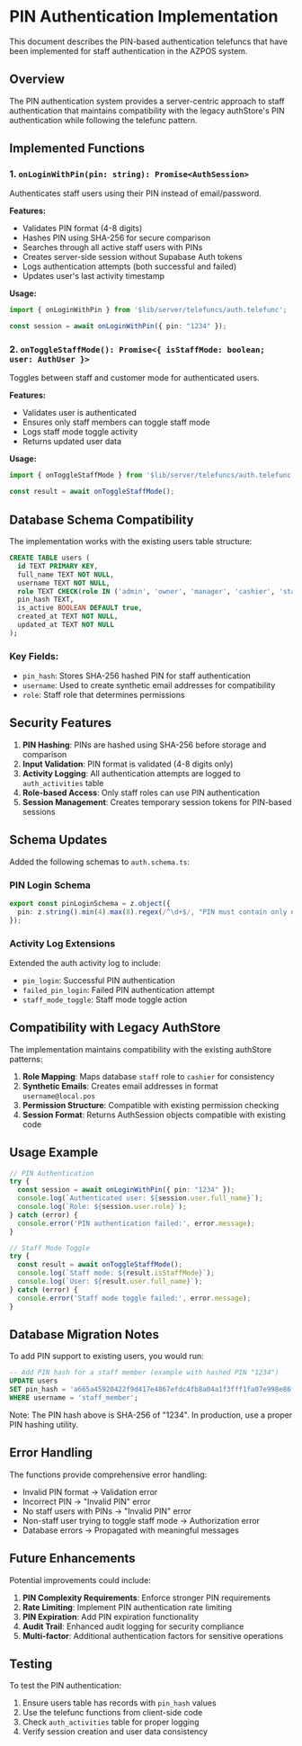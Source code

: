 # PIN Authentication Implementation

This document describes the PIN-based authentication telefuncs that have been implemented for staff authentication in the AZPOS system.

## Overview

The PIN authentication system provides a server-centric approach to staff authentication that maintains compatibility with the legacy authStore's PIN authentication while following the telefunc pattern.

## Implemented Functions

### 1. `onLoginWithPin(pin: string): Promise<AuthSession>`

Authenticates staff users using their PIN instead of email/password.

**Features:**
- Validates PIN format (4-8 digits)
- Hashes PIN using SHA-256 for secure comparison
- Searches through all active staff users with PINs
- Creates server-side session without Supabase Auth tokens
- Logs authentication attempts (both successful and failed)
- Updates user's last activity timestamp

**Usage:**
```typescript
import { onLoginWithPin } from '$lib/server/telefuncs/auth.telefunc';

const session = await onLoginWithPin({ pin: "1234" });
```

### 2. `onToggleStaffMode(): Promise<{ isStaffMode: boolean; user: AuthUser }>`

Toggles between staff and customer mode for authenticated users.

**Features:**
- Validates user is authenticated
- Ensures only staff members can toggle staff mode
- Logs staff mode toggle activity
- Returns updated user data

**Usage:**
```typescript
import { onToggleStaffMode } from '$lib/server/telefuncs/auth.telefunc';

const result = await onToggleStaffMode();
```

## Database Schema Compatibility

The implementation works with the existing users table structure:

```sql
CREATE TABLE users (
  id TEXT PRIMARY KEY,
  full_name TEXT NOT NULL,
  username TEXT NOT NULL,
  role TEXT CHECK(role IN ('admin', 'owner', 'manager', 'cashier', 'staff')),
  pin_hash TEXT,
  is_active BOOLEAN DEFAULT true,
  created_at TEXT NOT NULL,
  updated_at TEXT NOT NULL
);
```

### Key Fields:
- `pin_hash`: Stores SHA-256 hashed PIN for staff authentication
- `username`: Used to create synthetic email addresses for compatibility
- `role`: Staff role that determines permissions

## Security Features

1. **PIN Hashing**: PINs are hashed using SHA-256 before storage and comparison
2. **Input Validation**: PIN format is validated (4-8 digits only)
3. **Activity Logging**: All authentication attempts are logged to `auth_activities` table
4. **Role-based Access**: Only staff roles can use PIN authentication
5. **Session Management**: Creates temporary session tokens for PIN-based sessions

## Schema Updates

Added the following schemas to `auth.schema.ts`:

### PIN Login Schema
```typescript
export const pinLoginSchema = z.object({
  pin: z.string().min(4).max(8).regex(/^\d+$/, "PIN must contain only numbers")
});
```

### Activity Log Extensions
Extended the auth activity log to include:
- `pin_login`: Successful PIN authentication
- `failed_pin_login`: Failed PIN authentication attempt
- `staff_mode_toggle`: Staff mode toggle action

## Compatibility with Legacy AuthStore

The implementation maintains compatibility with the existing authStore patterns:

1. **Role Mapping**: Maps database `staff` role to `cashier` for consistency
2. **Synthetic Emails**: Creates email addresses in format `username@local.pos`
3. **Permission Structure**: Compatible with existing permission checking
4. **Session Format**: Returns AuthSession objects compatible with existing code

## Usage Example

```typescript
// PIN Authentication
try {
  const session = await onLoginWithPin({ pin: "1234" });
  console.log(`Authenticated user: ${session.user.full_name}`);
  console.log(`Role: ${session.user.role}`);
} catch (error) {
  console.error('PIN authentication failed:', error.message);
}

// Staff Mode Toggle
try {
  const result = await onToggleStaffMode();
  console.log(`Staff mode: ${result.isStaffMode}`);
  console.log(`User: ${result.user.full_name}`);
} catch (error) {
  console.error('Staff mode toggle failed:', error.message);
}
```

## Database Migration Notes

To add PIN support to existing users, you would run:

```sql
-- Add PIN hash for a staff member (example with hashed PIN "1234")
UPDATE users 
SET pin_hash = 'a665a45920422f9d417e4867efdc4fb8a04a1f3fff1fa07e998e86f7f7a27ae3'
WHERE username = 'staff_member';
```

Note: The PIN hash above is SHA-256 of "1234". In production, use a proper PIN hashing utility.

## Error Handling

The functions provide comprehensive error handling:

- Invalid PIN format → Validation error
- Incorrect PIN → "Invalid PIN" error
- No staff users with PINs → "Invalid PIN" error
- Non-staff user trying to toggle staff mode → Authorization error
- Database errors → Propagated with meaningful messages

## Future Enhancements

Potential improvements could include:

1. **PIN Complexity Requirements**: Enforce stronger PIN requirements
2. **Rate Limiting**: Implement PIN authentication rate limiting
3. **PIN Expiration**: Add PIN expiration functionality
4. **Audit Trail**: Enhanced audit logging for security compliance
5. **Multi-factor**: Additional authentication factors for sensitive operations

## Testing

To test the PIN authentication:

1. Ensure users table has records with `pin_hash` values
2. Use the telefunc functions from client-side code
3. Check `auth_activities` table for proper logging
4. Verify session creation and user data consistency
